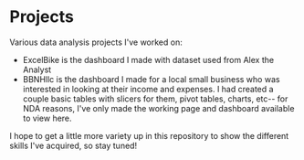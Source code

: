 # Projects
Various data analysis projects I've worked on:
- ExcelBike is the dashboard I made with dataset used from Alex the Analyst
- BBNHllc is the dashboard I made for a local small business who was interested in looking at their income and expenses. I had created a couple basic tables with slicers for them, pivot tables, charts, etc-- for NDA reasons, I've only made the working page and dashboard available to view here.

I hope to get a little more variety up in this repository to show the different skills I've acquired, so stay tuned!

